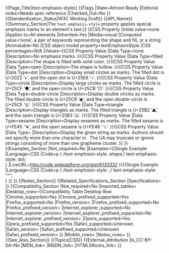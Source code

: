 {{Page_Title|text-emphasis-style}}
{{Flags
|State=Almost Ready
|Editorial notes=Needs spec reference
|Checked_Out=No
}}
{{Standardization_Status|W3C Working Draft}}
{{API_Name}}
{{Summary_Section|The <code>text-emphasis-style</code> property applies special emphasis marks to an element's text.}}
{{CSS Property
|Initial value=none
|Applies to=All elements
|Inherited=Yes
|Media=visual
|Computed value=‘none’, a pair of keywords representing the shape and fill, or a string
|Animatable=No
|CSS object model property=textEmphasisStyle
|CSS percentages=N/A
|Values={{CSS Property Value
|Data Type=none
|Description=No emphasis marks.
}}{{CSS Property Value
|Data Type=filled
|Description=The shape is filled with solid color.
}}{{CSS Property Value
|Data Type=open
|Description=The shape is hollow.
}}{{CSS Property Value
|Data Type=dot
|Description=Display small circles as marks. The filled dot is U+2022 ‘•’, and the open dot is U+25E6 ‘◦’.
}}{{CSS Property Value
|Data Type=circle
|Description=Display large circles as marks. The filled circle is U+25CF ‘●’, and the open circle is U+25CB ‘○’.
}}{{CSS Property Value
|Data Type=double-circle
|Description=Display double circles as marks. The filled double-circle is U+25C9 ‘◉’, and the open double-circle is U+25CE ‘◎’.
}}{{CSS Property Value
|Data Type=triangle
|Description=Display triangles as marks. The filled triangle is U+25B2 ‘▲’, and the open triangle is U+25B3 ‘△’.
}}{{CSS Property Value
|Data Type=sesame
|Description=Display sesames as marks. The filled sesame is U+FE45 ‘﹅’, and the open sesame is U+FE46 ‘﹆’.
}}{{CSS Property Value
|Data Type=<string>
|Description=Display the given string as marks. Authors should not specify more than one character in <string>. The UA may truncate or ignore strings consisting of more than one grapheme cluster.
}}
}}
{{Examples_Section
|Not_required=No
|Examples={{Single Example
|Language=CSS
|Code=p {
  /*text-emphasis-style: shape;*/
  text-emphasis-style: dot;		
}
|LiveURL=http://code.webplatform.org/gist/6133332
}}{{Single Example
|Language=CSS
|Code=p {
  /*text-emphasis-style: <string>;*/
  text-emphasis-style: "^";		
}
}}
}}
{{Notes_Section}}
{{Related_Specifications_Section
|Specifications=
}}
{{Compatibility_Section
|Not_required=No
|Imported_tables=
|Desktop_rows={{Compatibility Table Desktop Row
|Chrome_supported=Yes
|Chrome_prefixed_supported=Yes
|Firefox_supported=No
|Firefox_version=
|Firefox_prefixed_supported=No
|Firefox_prefixed_version=
|Internet_explorer_supported=No
|Internet_explorer_version=
|Internet_explorer_prefixed_supported=No
|Internet_explorer_prefixed_version=
|Opera_supported=Yes
|Opera_prefixed_supported=Yes
|Safari_supported=Unknown
|Safari_version=
|Safari_prefixed_supported=Unknown
|Safari_prefixed_version=
}}
|Mobile_rows=
|Notes_rows=
}}
{{See_Also_Section}}
{{Topics|CSS}}
{{External_Attribution
|Is_CC-BY-SA=No
|MDN_link=
|MSDN_link=
|HTML5Rocks_link=
}}